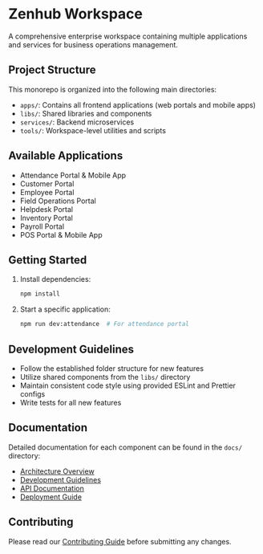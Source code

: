 # Zenhub Workspace

A comprehensive enterprise workspace containing multiple applications and services for business operations management.

## Project Structure

This monorepo is organized into the following main directories:

- `apps/`: Contains all frontend applications (web portals and mobile apps)
- `libs/`: Shared libraries and components
- `services/`: Backend microservices
- `tools/`: Workspace-level utilities and scripts

## Available Applications

- Attendance Portal & Mobile App
- Customer Portal
- Employee Portal
- Field Operations Portal
- Helpdesk Portal
- Inventory Portal
- Payroll Portal
- POS Portal & Mobile App

## Getting Started

1. Install dependencies:
   ```bash
   npm install
   ```

2. Start a specific application:
   ```bash
   npm run dev:attendance  # For attendance portal
   ```

## Development Guidelines

- Follow the established folder structure for new features
- Utilize shared components from the `libs/` directory
- Maintain consistent code style using provided ESLint and Prettier configs
- Write tests for all new features

## Documentation

Detailed documentation for each component can be found in the `docs/` directory:

- [Architecture Overview](docs/architecture.md)
- [Development Guidelines](docs/development.md)
- [API Documentation](docs/api.md)
- [Deployment Guide](docs/deployment.md)

## Contributing

Please read our [Contributing Guide](docs/contributing.md) before submitting any changes.